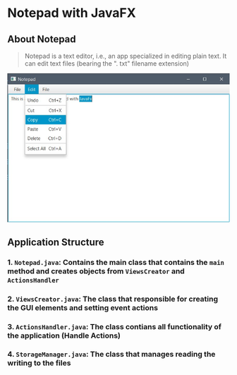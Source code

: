# Notepad with JavaFX

## About Notepad

> Notepad is a text editor, i.e., an app specialized in editing plain text. It can edit text files (bearing the ". txt" filename extension)

![screenshot](./screenshots/screenshot_1.jpg)

## Application Structure

### 1. `Notepad.java`: Contains the main class that contains the `main` method and creates objects from `ViewsCreator` and `ActionsHandler`

### 2. `ViewsCreator.java`: The class that responsible for creating the GUI elements and setting event actions

### 3. `ActionsHandler.java`: The class contians all functionality of the application (Handle Actions)

### 4. `StorageManager.java`: The class that manages reading the writing to the files
